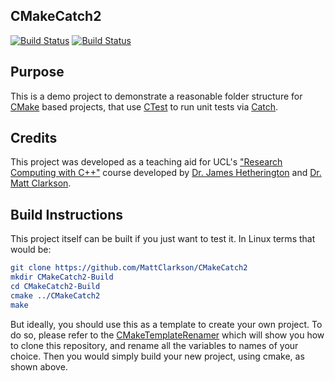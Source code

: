 CMakeCatch2
------------------

[![Build Status](https://travis-ci.com/ejthomas/CMakeCatch2PHAS0100.svg?token=yJbMpmdqexpcjxNCs8Dm&branch=master)](https://travis-ci.com/github/ejthomas/CMakeCatch2PHAS0100)
[![Build Status](https://ci.appveyor.com/api/projects/status/5pm89ej732c1ekf0/branch/master)](https://ci.appveyor.com/project/MattClarkson/cmakecatch2)


Purpose
-------

This is a demo project to demonstrate a reasonable folder structure for [CMake](https://cmake.org/) based projects,
that use [CTest](https://cmake.org/) to run unit tests via [Catch](https://github.com/catchorg/Catch2).


Credits
-------

This project was developed as a teaching aid for UCL's ["Research Computing with C++"](http://rits.github-pages.ucl.ac.uk/research-computing-with-cpp/)
course developed by [Dr. James Hetherington](http://www.ucl.ac.uk/research-it-services/people/james)
and [Dr. Matt Clarkson](https://iris.ucl.ac.uk/iris/browse/profile?upi=MJCLA42).

Build Instructions
------------------

This project itself can be built if you just want to test it. In Linux terms that
would be:
``` cmake
git clone https://github.com/MattClarkson/CMakeCatch2
mkdir CMakeCatch2-Build
cd CMakeCatch2-Build
cmake ../CMakeCatch2
make
```
But ideally, you should use this as a template to create your own project. To do so,
please refer to the [CMakeTemplateRenamer](https://github.com/MattClarkson/CMakeTemplateRenamer)
which will show you how to clone this repository, and rename all the variables to names of your choice.
Then you would simply build your new project, using cmake, as shown above.
